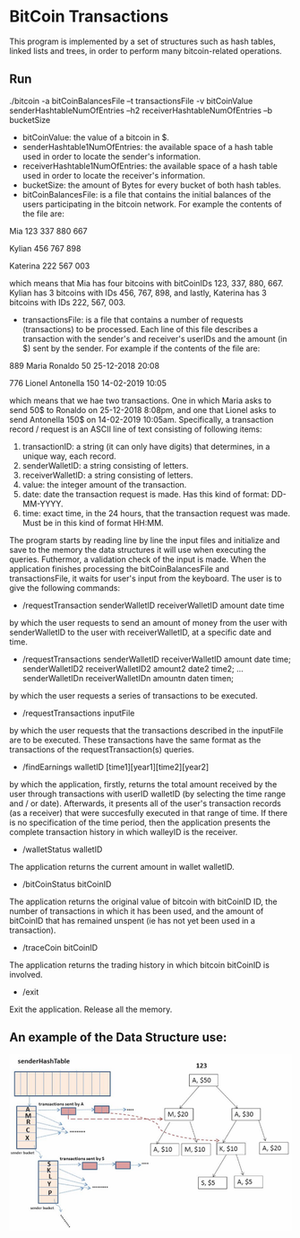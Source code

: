 # BitCoin Transactions

This program is implemented by a set of structures such as hash tables, linked lists and trees, in order to perform many bitcoin-related operations.

## Run
./bitcoin -a bitCoinBalancesFile –t transactionsFile -v bitCoinValue senderHashtableNumOfEntries –h2 receiverHashtableNumOfEntries –b bucketSize
+ bitCoinValue: the value of a bitcoin in $.
+ senderHashtable1NumOfEntries: the available space of a hash table used in order to locate the sender's information.
+ receiverHashtable1NumOfEntries: the available space of a hash table used in order to locate the receiver's information.
+ bucketSize: the amount of Bytes for every bucket of both hash tables.
+ bitCoinBalancesFile: is a file that contains the initial balances of the users participating in the bitcoin network. For example the contents of the file are:

Mia 123 337 880 667

Kylian 456 767 898

Katerina 222 567 003

which means that Mia has four bitcoins with bitCoinIDs 123, 337, 880, 667. Kylian has 3 bitcoins with IDs 456, 767, 898, and lastly, Katerina has 3 bitcoins with IDs 222, 567, 003.
+ transactionsFile: is a file that contains a number of requests (transactions) to be processed. Each line of this file describes a transaction with the sender's and receiver's userIDs and the amount (in $) sent by the sender. For example if the contents of the file are:

889 Maria Ronaldo 50 25-12-2018 20:08

776 Lionel Antonella 150 14-02-2019 10:05

which means that we hae two transactions. One in which Maria asks to send 50$ to Ronaldo on 25-12-2018 8:08pm, and one that Lionel asks to send Antonella 150$ on 14-02-2019 10:05am.
Specifically, a transaction record / request is an ASCII line of text consisting of
following items:

1. transactionID: a string (it can only have digits) that determines, in a unique way, each record.
2. senderWalletID: a string consisting of letters.
3. receiverWalletID: a string consisting of letters.
4. value: the integer amount of the transaction.
5. date: date the transaction request is made. Has this kind of format: DD-MM-YYYY.
6. time: exact time, in the 24 hours, that the transaction request was made. Must be in this kind of format HH:MM.

The program starts by reading line by line the input files and initialize and save to the memory the data structures it will use when executing the queries. Futhermor, a validation check of the input is made.
When the application finishes processing the bitCoinBalancesFile and transactionsFile, it waits for user's input from the keyboard. The user is to give the following commands:

+ /requestTransaction senderWalletID receiverWalletID amount date time

by which the user requests to send an amount of money from the user with senderWalletID to the user with receiverWalletID, at a specific date and time.
+ /requestTransactions senderWalletID receiverWalletID amount date time;
  senderWalletID2 receiverWalletID2 amount2 date2 time2;
  ...
  senderWalletIDn receiverWalletIDn amountn daten timen;

by which the user requests a series of transactions to be executed.
+ /requestTransactions inputFile

by which the user requests that the transactions described in the inputFile are to be executed. These transactions have the same format as the transactions of the requestTransaction(s) queries. 
+ /findEarnings walletID [time1][year1][time2][year2]

by which the application, firstly, returns the total amount received by the user through transactions with userID walletID (by selecting the time range and / or date). Afterwards, it presents all of the user's transaction records (as a receiver) that were succesfully executed in that range of time. If there is no specification of the time period, then the application presents the complete transaction history in which walleyID is the receiver.
+ /walletStatus walletID

The application returns the current amount in wallet walletID.
+ /bitCoinStatus bitCoinID

The application returns the original value of bitcoin with bitCoinID ID, the number of transactions in which it has been used, and the amount of bitCoinID that has remained unspent (ie has not yet been used in a transaction).
+ /traceCoin bitCoinID

The application returns the trading history in which bitcoin bitCoinID is involved.
+ /exit

Exit the application. Release all the memory.

## An example of the Data Structure use:
![alt text](example-of-data-structures.png)

